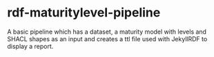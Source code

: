# rdf-maturitylevel-pipeline
A basic pipeline which has a dataset, a maturity model with levels and SHACL shapes as an input and creates a ttl file used with JekyllRDF to display a report.
